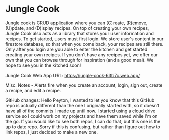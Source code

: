 # Jungle Cook
 
Jungle cook is CRUD application where you can (C)reate, (R)emove, (U)pdate, and (D)isplay recipes. On top of creating your own recipes, Jungle Cook also acts as a library that stores your user information and recipes. To get started, users must first login. We store user's content in our firestore database, so that when you come back, your recipes are still there. Only after you login are you able to enter the kitchen and get started creating your own recipes. If you don't have any recipes yet, we offer our own that you can browse through for inspiration (and a good meal). We hope to see you in the kitched soon!

Jungle Cook Web App URL:
https://jungle-cook-63b7c.web.app/

Misc. Notes - Alerts fire when you create an account, login, sign out, create a recipe, and edit a recipe.

GitHub changes:
Hello Peyton, I wanted to let you know that this GitHub repo is actually different than the one I originally started with, so it doesn't have all of the commits I made up until now. I started using a cloud drive service so I could work on my projects and have them saved while I'm on the go. If you would like to see both repos, I can do that, but this one is the up to date repo. Sorry if this is confusing, but rather than figure out how to link repos, I just decided to make a new one.
